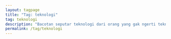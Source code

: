 ```yaml
---
layout: tagpage
title: "Tag: teknologi"
tag: teknologi
description: "Bacotan seputar teknologi dari orang yang gak ngerti teknologi, apalagi koding - koding"
permalink: /tag/teknologi
---
```


